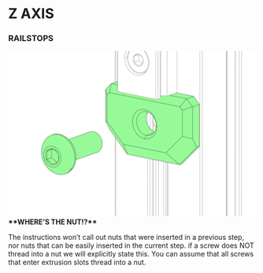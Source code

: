 # Z AXIS

### RAILSTOPS

<!-- test 123  -->
<div class="content-wrapper">
<div class="image-container ">
<img src="images/Vectors/assembly/railstop1.svg" onload="SVGInject(this)" class="assemble_img" alt="railstop" color="accent" >
</div>
</div>
<div class="content-wrapper">
<div class="image-container text-container">
<strong class="image-text title">**WHERE’S THE NUT!?**</strong>
<p class="image-text">
The instructions won’t call out nuts that were inserted in a previous step, nor nuts that can be easily inserted in the current step. if a screw does NOT thread into a nut we will explicitly state this. You can assume that all screws that enter extrusion slots thread into a nut.
</p>
</div>
</div>



